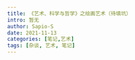 ```yaml
---
title: 《艺术、科学与哲学》之绘画艺术（待填坑）
intro: 暂无
author: Sapio-S
date: 2021-11-13
categories: [笔记,艺术]
tags: [杂谈, 艺术, 笔记]
---
```

